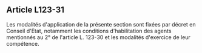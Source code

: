 Article L123-31
----
Les modalités d'application de la présente section sont fixées par décret en
Conseil d'Etat, notamment les conditions d'habilitation des agents mentionnés au
2° de l'article L. 123-30 et les modalités d'exercice de leur compétence.
